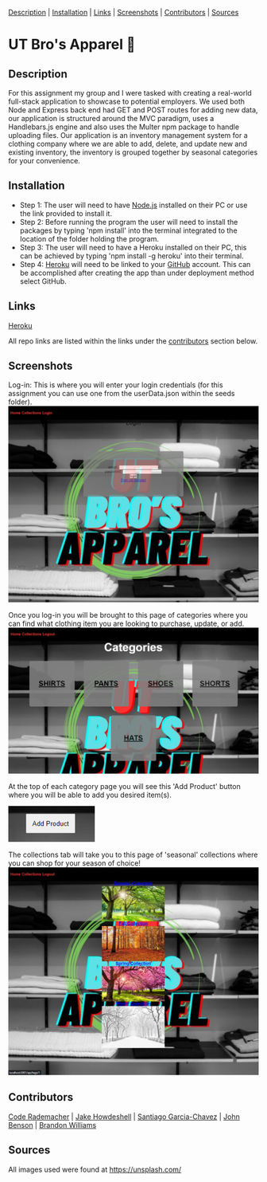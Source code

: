 [Description](#description) | [Installation](#installation) | [Links](#links) | [Screenshots](#screenshots) | [Contributors](#contributors) | [Sources](#sources)

# UT Bro's Apparel 🧢

## Description

For this assignment my group and I were tasked with creating a real-world full-stack application to showcase to potential employers. We used both Node and Express back end had GET and POST routes for adding new data, our application is structured around the MVC paradigm, uses a Handlebars.js engine and also uses the Multer npm package to handle uploading files. Our application is an inventory management system for a clothing company where we are able to add, delete, and update new and existing inventory, the inventory is grouped together by seasonal categories for your convenience.

## Installation

- Step 1: The user will need to have [Node.js](https://nodejs.org/en/download) installed on their PC or use the link provided to install it.
- Step 2: Before running the program the user will need to install the packages by typing 'npm install' into the terminal integrated to the location of the folder holding the program.
- Step 3: The user will need to have a Heroku installed on their PC, this can be achieved by typing 'npm install -g heroku' into their terminal.
- Step 4: [Heroku](https://id.heroku.com/login) will need to be linked to your [GitHub](https://github.com/) account. This can be accomplished after creating the app than under deployment method select GitHub.

## Links

[Heroku](https://ut-bros-apparel-0bcd7da3cb4b.herokuapp.com/login)

All repo links are listed within the links under the [contributors](#contributors) section below.

## Screenshots

Log-in: This is where you will enter your login credentials (for this assignment you can use one from the userData.json within the seeds folder).
![Alt text](image-2.png)

Once you log-in you will be brought to this page of categories where you can find what clothing item you are looking to purchase, update, or add.
![Alt text](image-3.png)

At the top of each category page you will see this 'Add Product' button where you will be able to add you desired item(s).

![Alt text](image-4.png)

The collections tab will take you to this page of 'seasonal' collections where you can shop for your season of choice!
![Alt text](image-5.png)

## Contributors

[Code Rademacher](https://github.com/cprademacher/project2) | [Jake Howdeshell](https://github.com/cprademacher/project2) | [Santiago Garcia-Chavez](https://github.com/cprademacher/project2) | [John Benson](https://github.com/cprademacher/project2) | [Brandon Williams](https://github.com/cprademacher/project2)

## Sources

All images used were found at https://unsplash.com/
